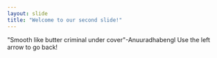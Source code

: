 ```yaml
---
layout: slide
title: "Welcome to our second slide!"
---
```

"Smooth like butter criminal under cover"-Anuuradhabengl
Use the left arrow to go back!
